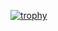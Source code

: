 [![trophy](https://github-profile-trophy.vercel.app/?username=SuuCH&row=2&column=3)](https://github.com/ryo-ma/github-profile-trophy)